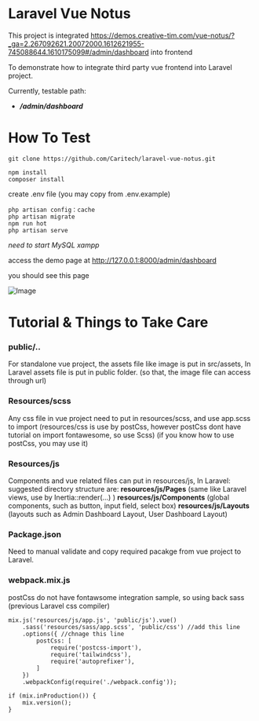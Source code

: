 # Laravel Vue Notus 

This project is integrated https://demos.creative-tim.com/vue-notus/?_ga=2.267092621.20072000.1612621955-745088644.1610175099#/admin/dashboard into frontend

To demonstrate how to integrate third party vue frontend into Laravel project.

Currently, testable path:
- ***/admin/dashboard***


# How To Test
```
git clone https://github.com/Caritech/laravel-vue-notus.git
```

```
npm install
composer install
```

create .env file (you may copy from .env.example)
```
php artisan config：cache
php artisan migrate
npm run hot
php artisan serve
```

*need to start MySQL xampp*

access the demo page at http://127.0.0.1:8000/admin/dashboard
 
you should see this page

![Image](https://i.ibb.co/g4tzTwD/Captu22re.png)


# Tutorial & Things to Take Care
### public/..
For standalone vue project, the assets file like image is put in src/assets, 
In Laravel assets file is put in public folder. (so that, the image file can access through url)

### Resources/scss 
Any css file in vue project need to put in resources/scss, and use app.scss to import
(resources/css is use by postCss, however postCss dont have tutorial on import fontawesome, so use Scss)
(if you know how to use postCss, you may use it)

### Resources/js
Components and vue related files can put in resources/js,
In Laravel: suggested directory structure are:
**resources/js/Pages** (same like Laravel views, use by Inertia::render(...) )
**resources/js/Components** (global components, such as button, input field, select box)
**resources/js/Layouts** (layouts such as Admin Dashboard Layout, User Dashboard Layout)

### Package.json
Need to manual validate and copy required pacakge from vue project to Laravel.

### webpack.mix.js
postCss do not have fontawsome integration sample, so using back sass (previous Laravel css compiler)
```
mix.js('resources/js/app.js', 'public/js').vue()
    .sass('resources/sass/app.scss', 'public/css') //add this line
    .options({ //chnage this line
        postCss: [
            require('postcss-import'),
            require('tailwindcss'),
            require('autoprefixer'),
        ]
    })
    .webpackConfig(require('./webpack.config'));

if (mix.inProduction()) {
    mix.version();
}
```

